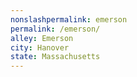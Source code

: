 ```yaml
---
﻿nonslashpermalink: emerson
permalink: /emerson/
alley: Emerson
city: Hanover
state: Massachusetts
---
```

